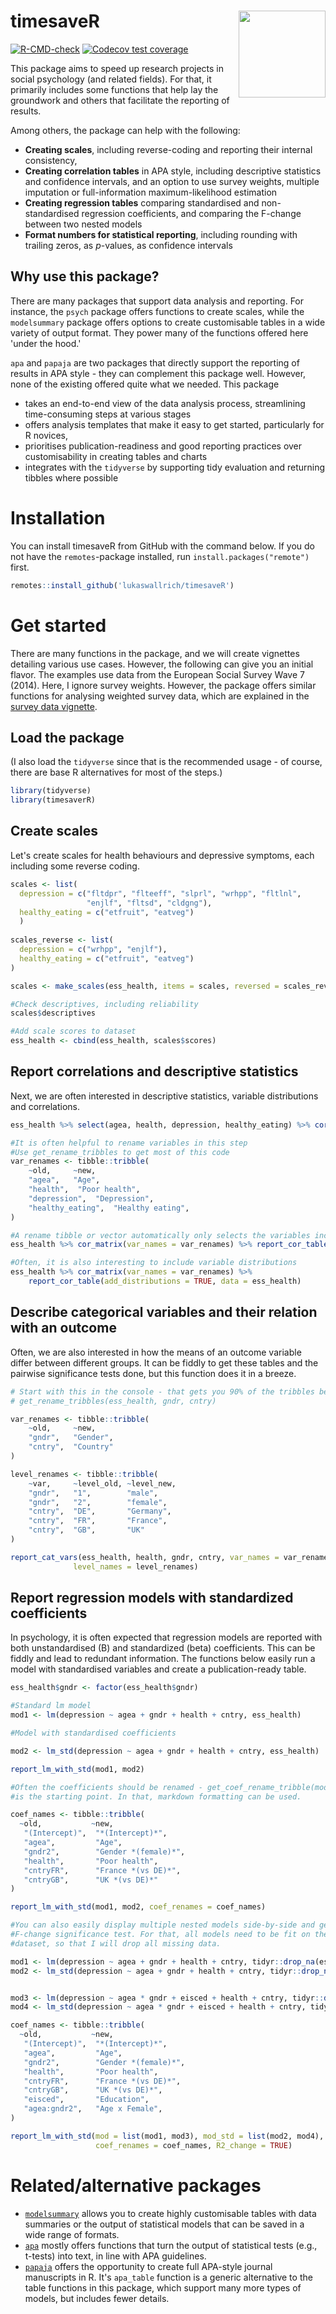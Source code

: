 # timesaveR <img src='man/figures/logo.png' align="right" height="139" />

<!-- badges: start -->
[![R-CMD-check](https://github.com/LukasWallrich/timesaveR/workflows/R-CMD-check/badge.svg)](https://github.com/LukasWallrich/timesaveR/actions)
[![Codecov test coverage](https://codecov.io/gh/LukasWallrich/timesaveR/branch/master/graph/badge.svg)](https://codecov.io/gh/LukasWallrich/timesaveR?branch=master)
<!-- badges: end -->


This package aims to speed up research projects in social psychology (and related fields). For that, it primarily includes some functions that help lay the groundwork and others that facilitate the reporting of results.

Among others, the package can help with the following:

- **Creating scales**, including reverse-coding and reporting their internal consistency,
- **Creating correlation tables** in APA style, including descriptive statistics and confidence intervals, and an option to use survey weights, multiple imputation or full-information maximum-likelihood estimation
- **Creating regression tables** comparing standardised and non-standardised regression coefficients, and comparing the F-change between two nested models
- **Format numbers for statistical reporting**, including rounding with trailing zeros, as *p*-values, as confidence intervals



## Why use this package?

There are many packages that support data analysis and reporting. For instance, the `psych` package offers functions to create scales, while the `modelsummary` package offers options to create customisable tables in a wide variety of output format. They power many of the functions offered here 'under the hood.'

`apa` and `papaja` are two packages that directly support the reporting of results in APA style - they can complement this package well. However, none of the existing offered quite what we needed. This package

- takes an end-to-end view of the data analysis process, streamlining time-consuming steps at various stages
- offers analysis templates that make it easy to get started, particularly for R novices,
- prioritises publication-readiness and good reporting practices over customisability in creating tables and charts
- integrates with the `tidyverse` by supporting tidy evaluation and returning tibbles where possible 

# Installation

You can install timesaveR from GitHub with the command below. If you do not have the `remotes`-package installed, run `install.packages("remote")` first.

```r
remotes::install_github('lukaswallrich/timesaveR')
```

# Get started

There are many functions in the package, and we will create vignettes detailing various use cases. However, the following can give you an initial flavor. The examples use data from the European Social Survey Wave 7 (2014). Here, I ignore survey weights. However, the package offers similar functions for analysing weighted survey data, which are explained in the [survey data vignette](doc/survey_functions.html).

## Load the package

(I also load the `tidyverse` since that is the recommended usage - of course, there are base R alternatives for most of the steps.)

```r
library(tidyverse)
library(timesaverR)

```

## Create scales

Let's create scales for health behaviours and depressive symptoms, each including some reverse coding.

```r
scales <- list(
  depression = c("fltdpr", "flteeff", "slprl", "wrhpp", "fltlnl", 
                 "enjlf", "fltsd", "cldgng"),
  healthy_eating = c("etfruit", "eatveg")
  )
  
scales_reverse <- list(
  depression = c("wrhpp", "enjlf"),
  healthy_eating = c("etfruit", "eatveg")
)

scales <- make_scales(ess_health, items = scales, reversed = scales_reverse)

#Check descriptives, including reliability
scales$descriptives

#Add scale scores to dataset
ess_health <- cbind(ess_health, scales$scores)
```
## Report correlations and descriptive statistics

Next, we are often interested in descriptive statistics, variable distributions and correlations.

```r
ess_health %>% select(agea, health, depression, healthy_eating) %>% cor_matrix() %>% report_cor_table()

#It is often helpful to rename variables in this step
#Use get_rename_tribbles to get most of this code
var_renames <- tibble::tribble(
    ~old,     ~new,     
    "agea",   "Age",  
    "health",  "Poor health",
    "depression",  "Depression",
    "healthy_eating",  "Healthy eating",
)

#A rename tibble or vector automatically only selects the variables included into it
ess_health %>% cor_matrix(var_names = var_renames) %>% report_cor_table()

#Often, it is also interesting to include variable distributions
ess_health %>% cor_matrix(var_names = var_renames) %>%
    report_cor_table(add_distributions = TRUE, data = ess_health)


```



## Describe categorical variables and their relation with an outcome

Often, we are also interested in how the means of an outcome variable differ between different groups. It can be fiddly to get these tables and the pairwise significance tests done, but this function does it in a breeze.

```r
# Start with this in the console - that gets you 90% of the tribbles below.
# get_rename_tribbles(ess_health, gndr, cntry)

var_renames <- tibble::tribble(
    ~old,     ~new,     
    "gndr",   "Gender",  
    "cntry",  "Country"
)

level_renames <- tibble::tribble(
    ~var,     ~level_old, ~level_new, 
    "gndr",   "1",        "male",       
    "gndr",   "2",        "female",       
    "cntry",  "DE",       "Germany",      
    "cntry",  "FR",       "France",      
    "cntry",  "GB",       "UK"
)

report_cat_vars(ess_health, health, gndr, cntry, var_names = var_renames, 
              level_names = level_renames)
```

## Report regression models with standardized coefficients

In psychology, it is often expected that regression models are reported with both unstandardised (B) and standardized (beta) coefficients. This can be fiddly and lead to redundant information. The functions below easily run a model with standardised variables and create a publication-ready table.

```r
ess_health$gndr <- factor(ess_health$gndr)

#Standard lm model
mod1 <- lm(depression ~ agea + gndr + health + cntry, ess_health)

#Model with standardised coefficients

mod2 <- lm_std(depression ~ agea + gndr + health + cntry, ess_health)

report_lm_with_std(mod1, mod2)

#Often the coefficients should be renamed - get_coef_rename_tribble(mod1) 
#is the starting point. In that, markdown formatting can be used.

coef_names <- tibble::tribble(
  ~old,           ~new,           
   "(Intercept)",  "*(Intercept)*", 
   "agea",         "Age",        
   "gndr2",        "Gender *(female)*",       
   "health",       "Poor health",      
   "cntryFR",      "France *(vs DE)*",     
   "cntryGB",      "UK *(vs DE)*"
)

report_lm_with_std(mod1, mod2, coef_renames = coef_names)

#You can also easily display multiple nested models side-by-side and get the
#F-change significance test. For that, all models need to be fit on the same
#dataset, so that I will drop all missing data.

mod1 <- lm(depression ~ agea + gndr + health + cntry, tidyr::drop_na(ess_health))
mod2 <- lm_std(depression ~ agea + gndr + health + cntry, tidyr::drop_na(ess_health))


mod3 <- lm(depression ~ agea * gndr + eisced + health + cntry, tidyr::drop_na(ess_health))
mod4 <- lm_std(depression ~ agea * gndr + eisced + health + cntry, tidyr::drop_na(ess_health))

coef_names <- tibble::tribble(
  ~old,           ~new,           
   "(Intercept)",  "*(Intercept)*", 
   "agea",         "Age",        
   "gndr2",        "Gender *(female)*",       
   "health",       "Poor health",      
   "cntryFR",      "France *(vs DE)*",     
   "cntryGB",      "UK *(vs DE)*",
   "eisced",       "Education",
   "agea:gndr2",   "Age x Female",
)

report_lm_with_std(mod = list(mod1, mod3), mod_std = list(mod2, mod4),
                   coef_renames = coef_names, R2_change = TRUE)
```

# Related/alternative packages

- [`modelsummary`](https://vincentarelbundock.github.io/modelsummary/) allows you to create highly customisable tables with data summaries or the output of statistical models that can be saved in a wide range of formats.
- [`apa`](https://cran.r-project.org/web/packages/apa/apa.pdf) mostly offers functions that turn the output of statistical tests (e.g., t-tests) into text, in line with APA guidelines.
- [`papaja`](https://github.com/crsh/papaja) offers the opportunity to create full APA-style journal manuscripts in R. It's `apa_table` function is a generic alternative to the table functions in this package, which support many more types of models, but includes fewer details. 